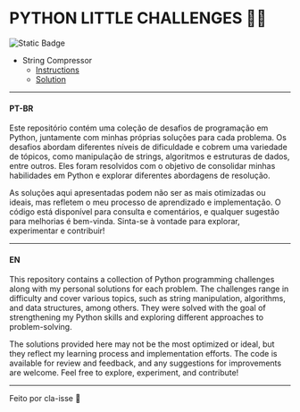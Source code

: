 # PYTHON LITTLE CHALLENGES 👨‍💻

![Static Badge](https://img.shields.io/badge/Python-000?style=for-the-badge&logo=Python)

* String Compressor
  * [Instructions](./string_compressor.md)
  * [Solution](./string_compressor.py)

---

#### PT-BR

Este repositório contém uma coleção de desafios de programação em Python, juntamente com minhas próprias soluções para cada problema. Os desafios abordam diferentes níveis de dificuldade e cobrem uma variedade de tópicos, como manipulação de strings, algoritmos e estruturas de dados, entre outros. Eles foram resolvidos com o objetivo de consolidar minhas habilidades em Python e explorar diferentes abordagens de resolução.

As soluções aqui apresentadas podem não ser as mais otimizadas ou ideais, mas refletem o meu processo de aprendizado e implementação. O código está disponível para consulta e comentários, e qualquer sugestão para melhorias é bem-vinda. Sinta-se à vontade para explorar, experimentar e contribuir!

---

#### EN

This repository contains a collection of Python programming challenges along with my personal solutions for each problem. The challenges range in difficulty and cover various topics, such as string manipulation, algorithms, and data structures, among others. They were solved with the goal of strengthening my Python skills and exploring different approaches to problem-solving.

The solutions provided here may not be the most optimized or ideal, but they reflect my learning process and implementation efforts. The code is available for review and feedback, and any suggestions for improvements are welcome. Feel free to explore, experiment, and contribute!

---

Feito por cla-isse 💜
